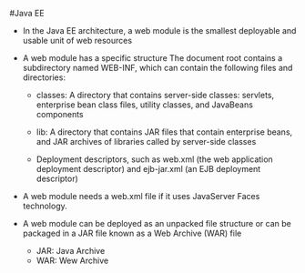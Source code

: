 #Java EE

- In the Java EE architecture, a web module is the smallest deployable and usable unit of web resources
- A web module has a specific structure
The document root contains a subdirectory named WEB-INF, which can contain the following files and directories:
  - classes: A directory that contains server-side classes: servlets, enterprise bean class files, utility classes, and JavaBeans components

  - lib: A directory that contains JAR files that contain enterprise beans, and JAR archives of libraries called by server-side classes

  - Deployment descriptors, such as web.xml (the web application deployment descriptor) and ejb-jar.xml (an EJB deployment descriptor)
  
- A web module needs a web.xml file if it uses JavaServer Faces technology.

- A web module can be deployed as an unpacked file structure or can be packaged in a JAR file known as a Web Archive (WAR) file
  - JAR: Java Archive
  - WAR: Wew Archive
